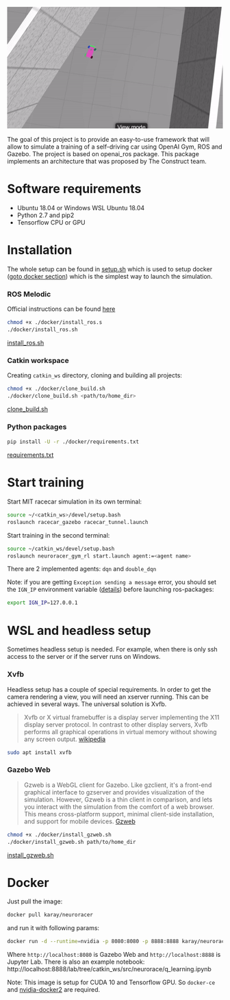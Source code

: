 ![](assets/neuroracer.gif)


The goal of this project is to provide an easy-to-use framework that will allow to simulate a training of a self-driving car using OpenAI Gym, ROS and Gazebo. The project is based on openai_ros package. This package implements an architecture that was proposed by The Construct team.

# Software requirements #
* Ubuntu 18.04 or Windows WSL Ubuntu 18.04
* Python 2.7 and pip2
* Tensorflow CPU or GPU

# Installation #
The whole setup can be found in [setup.sh](docker/setup.sh) which is used to setup docker ([goto docker section](#Docker)) which is the simplest way to launch the simulation.

### ROS Melodic ###
Official instructions can be found [here](http://wiki.ros.org/melodic/Installation/Ubuntu)
```bash
chmod +x ./docker/install_ros.s
./docker/install_ros.sh
```
[install_ros.sh](docker/install_ros.sh)


### Catkin workspace ###
Creating `catkin_ws` directory, cloning and building all projects:
```bash
chmod +x ./docker/clone_build.sh
./docker/clone_build.sh <path/to/home_dir>
```
[clone_build.sh](docker/clone_build.sh)


### Python packages ###
```bash
pip install -U -r ./docker/requirements.txt
````
[requirements.txt](docker/requirements.txt)


# Start training #
Start MIT racecar simulation in its own terminal:
```bash
source ~/<catkin_ws>/devel/setup.bash
roslaunch racecar_gazebo racecar_tunnel.launch
```

Start training in the second terminal:
```bash
source ~/catkin_ws/devel/setup.bash 
roslaunch neuroracer_gym_rl start.launch agent:=<agent name>
```
There are 2 implemented agents: `dqn` and `double_dqn`


Note: if you are getting `Exception sending a message` error, you should set the `IGN_IP` environment variable ([details](http://answers.gazebosim.org/question/21103/exception-sending-a-message/?answer=22276#post-id-22276)) before launching ros-packages:
```bash
export IGN_IP=127.0.0.1
```
# WSL and headless setup #
Sometimes headless setup is needed. For example, when there is only ssh access to the server or if the server runs on Windows.

### Xvfb ###
Headless setup has a couple of special requirements. In order to get the camera rendering a view, you will need an xserver running. This can be achieved in several ways. The universal solution is Xvfb.

>Xvfb or X virtual framebuffer is a display server implementing the X11 display server protocol. In contrast to other display servers, Xvfb performs all graphical operations in virtual memory without showing any screen output.
>[wikipedia](https://en.wikipedia.org/wiki/Xvfb)
```bash
sudo apt install xvfb
```

### Gazebo Web ###
>Gzweb is a WebGL client for Gazebo. Like gzclient, it's a front-end graphical interface to gzserver and provides visualization of the simulation. However, Gzweb is a thin client in comparison, and lets you interact with the simulation from the comfort of a web browser. This means cross-platform support, minimal client-side installation, and support for mobile devices.
>[Gzweb](http://gazebosim.org/gzweb.html)

```bash
chmod +x ./docker/install_gzweb.sh
./docker/install_gzweb.sh path/to/home_dir
```
[install_gzweb.sh](docker/install_gzweb.sh)


# Docker #
Just pull the image:
```bash
docker pull karay/neuroracer
```

and run it with following params:
```bash
docker run -d --runtime=nvidia -p 8080:8080 -p 8888:8888 karay/neuroracer
```
Where `http://localhost:8080` is Gazebo Web and `http://localhost:8888` is Jupyter Lab. There is also an example notebook:
http://localhost:8888/lab/tree/catkin_ws/src/neurorace/q_learning.ipynb

Note: This image is setup for CUDA 10 and Tensorflow GPU. So `docker-ce` and [nvidia-docker2](https://github.com/nvidia/nvidia-docker/wiki/Installation-(version-2.0)) are required.


<!---
windows xserver for camera
process has died exit code -9: The script needed too much memory
laser bug.
simulation start delay
--->
